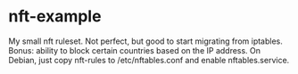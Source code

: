 # nft-example
My small nft ruleset. Not perfect, but good to start migrating from iptables.
Bonus: ability to block certain countries based on the IP address.
On Debian, just copy nft-rules to /etc/nftables.conf and enable nftables.service.
